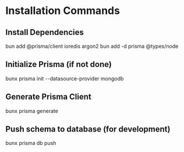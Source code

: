 # Installation Commands

## Install Dependencies
bun add @prisma/client ioredis argon2
bun add -d prisma @types/node

## Initialize Prisma (if not done)
bunx prisma init --datasource-provider mongodb

## Generate Prisma Client
bunx prisma generate

## Push schema to database (for development)
bunx prisma db push
